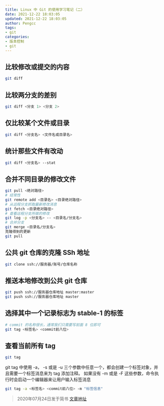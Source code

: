 ```yaml
---
title: Linux 中 Git 的使用学习笔记（二）
date: 2021-12-22 18:03:05
updated: 2021-12-22 18:03:05
author: Pengcc
tags:
- git
categories:
- 版本控制
- git
---
```


## 比较修改或提交的内容

``` bash
git diff
```

## 比较两分支的差别

``` bash
git diff <分支 1> <分支 2>
```

## 仅比较某个文件或目录

``` bash
git diff <分支名> <文件名或目录名>
```

## 统计那些文件有改动

``` bash
git diff <分支名> --stat
```

## 合并不同目录的修改文件

``` bash
git pull <绝对路径>
# 经常性
git remote add <目录名> <目录绝对路径>
# 从远程分支抓取最新修改消息
git fetch <目录绝对路径>
# 查看远程分支所做的修改
git log -p <分支名> -- <目录名/分支名>
# 合并分支
git merge <目录名/分支名>
克隆得到的更新
git pull
```

## 公共 git 仓库的克隆 SSh 地址

``` bash
git clone ssh://服务器/账号/仓库名称
```

## 推送本地修改到公共 git 仓库

``` bash
git push ssh://服务器仓库地址 master:master
git push ssh://服务器仓库地址 master
```

## 选择其中一个记录标志为 stable-1 的标签

``` bash
# commit 的名称很长，通常我们只需要写前面 8 位即可
git tag <标签名> <commit前八位>
```

## 查看当前所有 tag

``` bash
git tag
```

git tag 中使用 -a， -s 或是 -u 三个参数中任意一个，都会创建一个标签对象，并且需要一个标签消息来为 tag 添加注释。 如果没有 -m 或是 -F 这些参数，命令执行时会启动一个编辑器来让用户输入标签消息  

``` bash
git tag -a <标签名> <commit前八位> -m "标签信息"
```



> 2020年07月24日发于简书 [文章地址](https://www.jianshu.com/p/54628961ebb0)